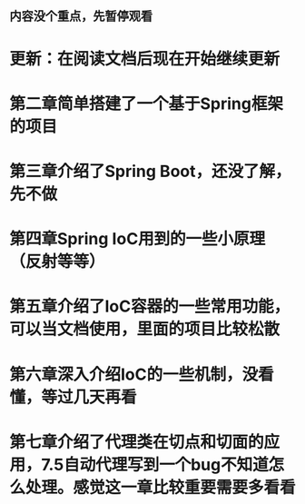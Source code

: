 ## 内容没个重点，先暂停观看
# 更新：在阅读文档后现在开始继续更新
# 第二章简单搭建了一个基于Spring框架的项目
# 第三章介绍了Spring Boot，还没了解，先不做
# 第四章Spring IoC用到的一些小原理（反射等等）
# 第五章介绍了IoC容器的一些常用功能，可以当文档使用，里面的项目比较松散
# 第六章深入介绍IoC的一些机制，没看懂，等过几天再看
# 第七章介绍了代理类在切点和切面的应用，7.5自动代理写到一个bug不知道怎么处理。感觉这一章比较重要需要多看看
